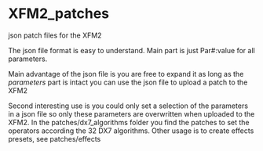 # XFM2_patches
json patch files for the XFM2

The json file format is easy to understand.
Main part is just Par#:value for all parameters.

Main advantage of the json file is you are free to expand it as long as the *parameters* part is intact you can use the json file to upload a patch to the XFM2

Second interesting use is you could only set a selection of the  parameters in a json file so only these parameters are overwritten when uploaded to the XFM2. 
In the patches/dx7_algorithms folder you find the patches to set the operators according the 32 DX7 algorithms.
Other usage is to create effects presets, see patches/effects
